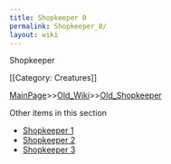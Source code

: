```yaml
---
title: Shopkeeper 0
permalink: Shopkeeper_0/
layout: wiki
---
```

Shopkeeper

[[Category: Creatures]]

[MainPage](/keeperrl_wiki/ "wikilink")>>[Old_Wiki](/keeperrl_wiki/Old_Wiki "wikilink")>>[Old_Shopkeeper](/keeperrl_wiki/Old_Shopkeeper "wikilink")

Other items in this section
-    [Shopkeeper 1](/keeperrl_wiki/Shopkeeper_1 "wikilink")
-    [Shopkeeper 2](/keeperrl_wiki/Shopkeeper_2 "wikilink")
-    [Shopkeeper 3](/keeperrl_wiki/Shopkeeper_3 "wikilink")

